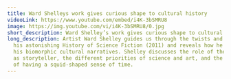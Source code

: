 ```yaml
---
title: Ward Shelleys work gives curious shape to cultural history
videoLink: https://www.youtube.com/embed/i4K-3bSMRU8
image: https://img.youtube.com/vi/i4K-3bSMRU8/0.jpg
short_description: Ward Shelley’s work gives curious shape to cultural history
long_description: Artist Ward Shelley guides us through the twists and turns of
  his astonishing History of Science Fiction (2011) and reveals how he creates
  his biomorphic cultural narratives. Shelley discusses the role of the artist
  as storyteller, the different priorities of science and art, and the benefits
  of having a squid-shaped sense of time.
---
```

